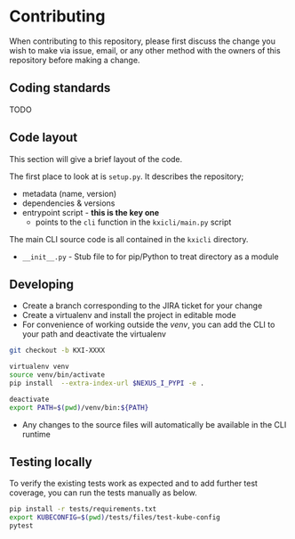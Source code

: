 # Contributing

When contributing to this repository, please first discuss the change you wish to make via issue,
email, or any other method with the owners of this repository before making a change.

## Coding standards

TODO

## Code layout

This section will give a brief layout of the code.

The first place to look at is `setup.py`.
It describes the repository;

- metadata (name, version)
- dependencies & versions
- entrypoint script - **this is the key one**
    - points to the `cli` function in the `kxicli/main.py` script

The main CLI source code is all contained in the `kxicli` directory.

- `__init__.py` - Stub file to for pip/Python to treat directory as a module

## Developing

- Create a branch corresponding to the JIRA ticket for your change
- Create a virtualenv and install the project in editable mode
- For convenience of working outside the _venv_, you can add the CLI to your path and deactivate the virtualenv

```bash
git checkout -b KXI-XXXX

virtualenv venv
source venv/bin/activate
pip install  --extra-index-url $NEXUS_I_PYPI -e .

deactivate
export PATH=$(pwd)/venv/bin:${PATH}
```

- Any changes to the source files will automatically be available in the CLI runtime

## Testing locally

To verify the existing tests work as expected and to add further test coverage, you can run the tests manually
as below.

```bash
pip install -r tests/requirements.txt
export KUBECONFIG=$(pwd)/tests/files/test-kube-config
pytest
```
